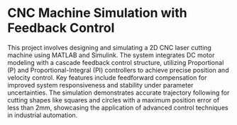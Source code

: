 # CNC Machine Simulation with Feedback Control
This project involves designing and simulating a 2D CNC laser cutting machine using MATLAB and Simulink. The system integrates DC motor modeling with a cascade feedback control structure, utilizing Proportional (P) and Proportional-Integral (PI) controllers to achieve precise position and velocity control. Key features include feedforward compensation for improved system responsiveness and stability under parameter uncertainties. The simulation demonstrates accurate trajectory following for cutting shapes like squares and circles with a maximum position error of less than 2mm, showcasing the application of advanced control techniques in industrial automation.
